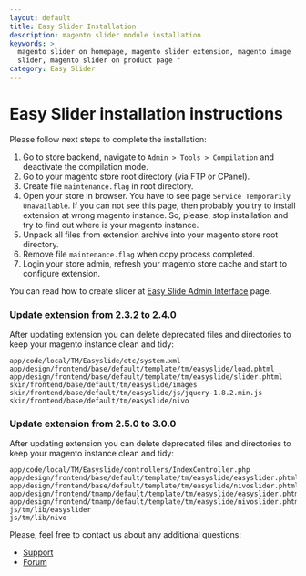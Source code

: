 ```yaml
---
layout: default
title: Easy Slider Installation
description: magento slider module installation
keywords: >
  magento slider on homepage, magento slider extension, magento image
  slider, magento slider on product page "
category: Easy Slider
---
```


# Easy Slider installation instructions

Please follow next steps to complete the installation:

1. Go to store backend, navigate to `Admin > Tools > Compilation` and deactivate the compilation mode.
2. Go to your magento store root directory (via FTP or CPanel).
3. Create file `maintenance.flag` in root directory.
4. Open your store in browser. You have to see page `Service Temporarily Unavailable`. If you can not see this page, then probably you try to install extension at wrong magento instance. So, please, stop installation and try to find out where is your magento instance.
5. Unpack all files from extension archive into your magento store root directory.
6. Remove file `maintenance.flag` when copy process completed.
7. Login your store admin, refresh your magento store cache and start to configure extension.

You can read how to create slider at
[Easy Slide Admin Interface](../backend/#admin-interfaces) page.

### Update extension from 2.3.2 to 2.4.0

After updating extension you can delete deprecated files and directories
to keep your magento instance clean and tidy:

```
app/code/local/TM/Easyslide/etc/system.xml
app/design/frontend/base/default/template/tm/easyslide/load.phtml
app/design/frontend/base/default/template/tm/easyslide/slider.phtml
skin/frontend/base/default/tm/easyslide/images
skin/frontend/base/default/tm/easyslide/js/jquery-1.8.2.min.js
skin/frontend/base/default/tm/easyslide/nivo
```

### Update extension from 2.5.0 to 3.0.0

After updating extension you can delete deprecated files and directories
to keep your magento instance clean and tidy:

```
app/code/local/TM/Easyslide/controllers/IndexController.php
app/design/frontend/base/default/template/tm/easyslide/easyslider.phtml
app/design/frontend/base/default/template/tm/easyslide/nivoslider.phtml
app/design/frontend/tmamp/default/template/tm/easyslide/easyslider.phtml
app/design/frontend/tmamp/default/template/tm/easyslide/nivoslider.phtml
js/tm/lib/easyslider
js/tm/lib/nivo
```


Please, feel free to contact us about any additional questions:

* [Support](https://swissuplabs.com/contacts/)
* [Forum](https://swissuplabs.com/magento-forum/)